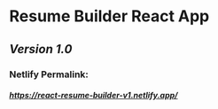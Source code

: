 # **Resume Builder React App**
## *Version 1.0*

### Netlify Permalink:
##### *https://react-resume-builder-v1.netlify.app/*